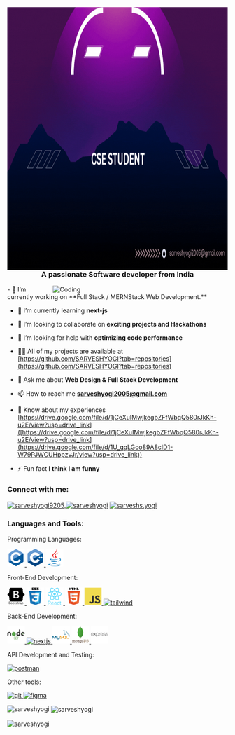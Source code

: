 
  <div><img align="right" alt="Coding" height="600" src="https://github.com/SARVESHYOGI/SARVESHYOGI/blob/main/banner.gif"></div>



<h3 align="center">A passionate Software developer from India</h3>
<img align="right" alt="Coding" width="400" src="https://media.tenor.com/rePDfDWO3XoAAAAd/hacking.gif">
- 🔭 I’m currently working on **Full Stack / MERNStack Web Development.**

- 🌱 I’m currently learning **next-js**

- 👯 I’m looking to collaborate on **exciting projects and Hackathons**

- 🤝 I’m looking for help with **optimizing code performance**

- 👨‍💻 All of my projects are available at [https://github.com/SARVESHYOGI?tab=repositories](https://github.com/SARVESHYOGI?tab=repositories)

- 💬 Ask me about **Web Design & Full Stack Development**

- 📫 How to reach me **sarveshyogi2005@gmail.com**

- 📄 Know about my experiences [https://drive.google.com/file/d/1jCeXuIMwjkegbZFfWbqQ580rJkKh-u2E/view?usp=drive_link]([https://drive.google.com/file/d/1jCeXuIMwjkegbZFfWbqQ580rJkKh-u2E/view?usp=drive_link](https://drive.google.com/file/d/1U_qqLGco89A8cID1-W79PJWCUHppzvJr/view?usp=drive_link))

- ⚡ Fun fact **I think I am funny**

<h3 align="left">Connect with me:</h3>
<p align="left">
<a href="https://twitter.com/sarveshyogi9205" target="blank"><img align="center" src="https://raw.githubusercontent.com/rahuldkjain/github-profile-readme-generator/master/src/images/icons/Social/twitter.svg" alt="sarveshyogi9205" height="30" width="40" />
<a href="https://linkedin.com/in/sarveshyogi" target="blank"><img align="center" src="https://raw.githubusercontent.com/rahuldkjain/github-profile-readme-generator/master/src/images/icons/Social/linked-in-alt.svg" alt="sarveshyogi" height="30" width="40" /></a>
<a href="https://instagram.com/sarveshs.yogi" target="blank"><img align="center" src="https://raw.githubusercontent.com/rahuldkjain/github-profile-readme-generator/master/src/images/icons/Social/instagram.svg" alt="sarveshs.yogi" height="30" width="40" /></a>
</p>

<h3 align="left">Languages and Tools:</h3>
<p align="left">
  <div>
    <p>
      Programming Languages:</p>
  <a href="https://www.cprogramming.com/" target="_blank" rel="noreferrer"> <img src="https://raw.githubusercontent.com/devicons/devicon/master/icons/c/c-original.svg" alt="c" width="40" height="40"/> </a>
  <a href="https://www.w3schools.com/cpp/" target="_blank" rel="noreferrer"> <img src="https://raw.githubusercontent.com/devicons/devicon/master/icons/cplusplus/cplusplus-original.svg" alt="cplusplus" width="40" height="40"/> </a>
  <a href="https://www.java.com" target="_blank" rel="noreferrer"> <img src="https://raw.githubusercontent.com/devicons/devicon/master/icons/java/java-original.svg" alt="java" width="40" height="40"/> </a>

    
  </div>

  <div>
    <p>Front-End Development:</p>
    <a href="https://getbootstrap.com" target="_blank" rel="noreferrer"> <img src="https://raw.githubusercontent.com/devicons/devicon/master/icons/bootstrap/bootstrap-plain-wordmark.svg" alt="bootstrap" width="40" height="40"/> </a>
    <a href="https://www.w3schools.com/css/" target="_blank" rel="noreferrer"> <img src="https://raw.githubusercontent.com/devicons/devicon/master/icons/css3/css3-original-wordmark.svg" alt="css3" width="40" height="40"/> </a>
     <a href="https://reactjs.org/" target="_blank" rel="noreferrer"> <img src="https://raw.githubusercontent.com/devicons/devicon/master/icons/react/react-original-wordmark.svg" alt="react" width="40" height="40"/> </a>
  <a href="https://www.w3.org/html/" target="_blank" rel="noreferrer"> <img src="https://raw.githubusercontent.com/devicons/devicon/master/icons/html5/html5-original-wordmark.svg" alt="html5" width="40" height="40"/> </a>
  <a href="https://developer.mozilla.org/en-US/docs/Web/JavaScript" target="_blank" rel="noreferrer"> <img src="https://raw.githubusercontent.com/devicons/devicon/master/icons/javascript/javascript-original.svg" alt="javascript" width="40" height="40"/> </a>
<a href="https://tailwindcss.com/" target="_blank" rel="noreferrer"> <img src="https://www.vectorlogo.zone/logos/tailwindcss/tailwindcss-icon.svg" alt="tailwind" width="40" height="40"/> </a> 
  </div>
  <div>
    <p>Back-End Development:</p>
    <a href="https://nodejs.org" target="_blank" rel="noreferrer"> <img src="https://raw.githubusercontent.com/devicons/devicon/master/icons/nodejs/nodejs-original-wordmark.svg" alt="nodejs" width="40" height="40"/> </a>
    <a href="https://nextjs.org/" target="_blank" rel="noreferrer"> <img src="https://cdn.worldvectorlogo.com/logos/nextjs-2.svg" alt="nextjs" width="40" height="40"/> </a>
   <a href="https://www.mysql.com/" target="_blank" rel="noreferrer"> <img src="https://raw.githubusercontent.com/devicons/devicon/master/icons/mysql/mysql-original-wordmark.svg" alt="mysql" width="40" height="40"/> </a>
   <a href="https://www.mongodb.com/" target="_blank" rel="noreferrer"> <img src="https://raw.githubusercontent.com/devicons/devicon/master/icons/mongodb/mongodb-original-wordmark.svg" alt="mongodb" width="40" height="40"/> </a>
   <a href="https://expressjs.com" target="_blank" rel="noreferrer"> <img src="https://raw.githubusercontent.com/devicons/devicon/master/icons/express/express-original-wordmark.svg" alt="express" width="40" height="40"/> </a>

  </div>
  <div>
    <p>
      API Development and Testing:</p>
    <a href="https://postman.com" target="_blank" rel="noreferrer"> <img src="https://www.vectorlogo.zone/logos/getpostman/getpostman-icon.svg" alt="postman" width="40" height="40"/> </a>

    
  </div>
  <div>
    <p>
      Other tools:</p>
  <a href="https://git-scm.com/" target="_blank" rel="noreferrer"> <img src="https://www.vectorlogo.zone/logos/git-scm/git-scm-icon.svg" alt="git" width="40" height="40"/> </a>
  <a href="https://www.figma.com/" target="_blank" rel="noreferrer"> <img src="https://www.vectorlogo.zone/logos/figma/figma-icon.svg" alt="figma" width="40" height="40"/> </a>

    
  </div>
  

<p><img align="left" src="https://github-readme-stats.vercel.app/api/top-langs?username=sarveshyogi&show_icons=true&locale=en&layout=compact" alt="sarveshyogi" /></p>

<p>&nbsp;<img align="center" src="https://github-readme-stats.vercel.app/api?username=sarveshyogi&show_icons=true&locale=en" alt="sarveshyogi" /></p>

<p><img align="center" src="https://github-readme-streak-stats.herokuapp.com/?user=sarveshyogi&" alt="sarveshyogi" /></p>
